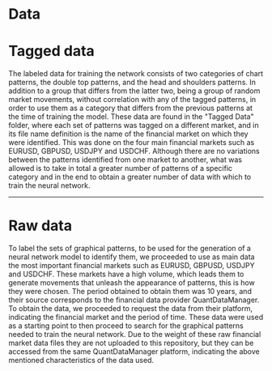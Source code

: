 # Data


# Tagged data

The labeled data for training the network consists of two categories of chart patterns, the double top patterns, and the head and shoulders patterns. In addition to a group that differs from the latter two, being a group of random market movements, without correlation with any of the tagged patterns, in order to use them as a category that differs from the previous patterns at the time of training the model.
These data are found in the "Tagged Data" folder, where each set of patterns was tagged on a different market, and in its file name definition is the name of the financial market on which they were identified. This was done on the four main financial markets such as EURUSD, GBPUSD, USDJPY and USDCHF. Although there are no variations between the patterns identified from one market to another, what was allowed is to take in total a greater number of patterns of a specific category and in the end to obtain a greater number of data with which to train the neural network.

-------------

# Raw data

To label the sets of graphical patterns, to be used for the generation of a neural network model to identify them, we proceeded to use as main data the most important financial markets such as EURUSD, GBPUSD, USDJPY and USDCHF. These markets have a high volume, which leads them to generate movements that unleash the appearance of patterns, this is how they were chosen. The period obtained to obtain them was 10 years, and their source corresponds to the financial data provider QuantDataManager. To obtain the data, we proceeded to request the data from their platform, indicating the financial market and the period of time. These data were used as a starting point to then proceed to search for the graphical patterns needed to train the neural network. 
Due to the weight of these raw financial market data files they are not uploaded to this repository, but they can be accessed from the same QuantDataManager platform, indicating the above mentioned characteristics of the data used.
